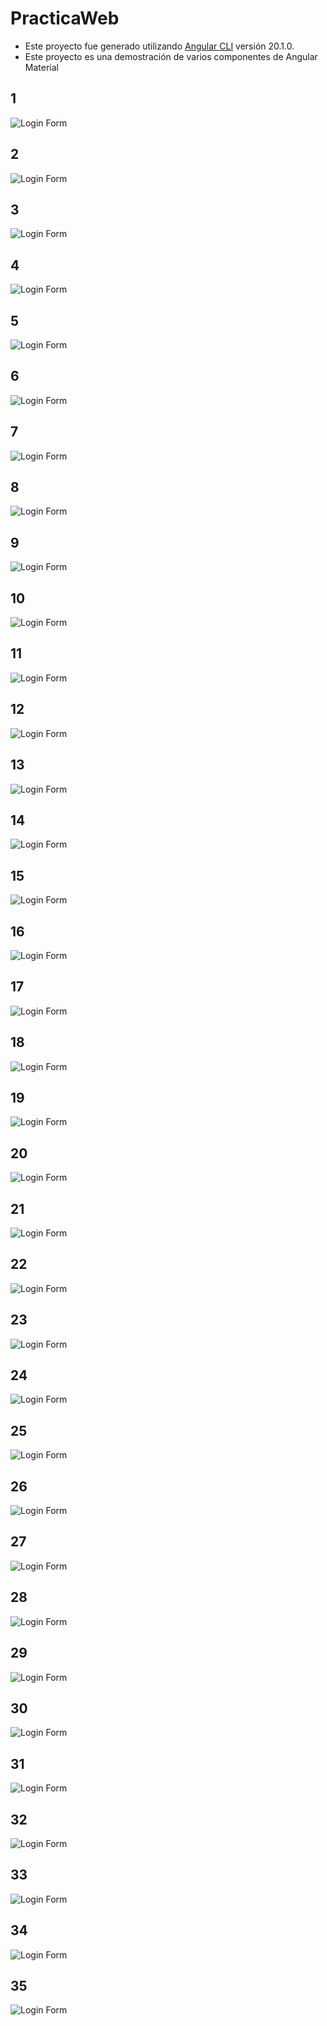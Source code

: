 # PracticaWeb
- Este proyecto fue generado utilizando [Angular CLI]() versión 20.1.0.
- Este proyecto es una demostración de varios componentes de Angular Material
## 1
![Login Form](https://github.com/lulu123hh/Angular/blob/70e55fc37d9f2eaf444887067bae99a6e292c66c/ima1.png) 
## 2
![Login Form](https://github.com/lulu123hh/Angular/blob/70e55fc37d9f2eaf444887067bae99a6e292c66c/ima2.png)
 ## 3
![Login Form](https://github.com/lulu123hh/Angular/blob/70e55fc37d9f2eaf444887067bae99a6e292c66c/ima3.png)
## 4
![Login Form](https://github.com/lulu123hh/Angular/blob/70e55fc37d9f2eaf444887067bae99a6e292c66c/ima4.png)
## 5
![Login Form](https://github.com/lulu123hh/Angular/blob/70e55fc37d9f2eaf444887067bae99a6e292c66c/ima5.png)
## 6
![Login Form](https://github.com/lulu123hh/Angular/blob/70e55fc37d9f2eaf444887067bae99a6e292c66c/ima6.png)
## 7
![Login Form](https://github.com/lulu123hh/Angular/blob/70e55fc37d9f2eaf444887067bae99a6e292c66c/ima7.png)
## 8
![Login Form](https://github.com/lulu123hh/Angular/blob/70e55fc37d9f2eaf444887067bae99a6e292c66c/ima8.png)
## 9
![Login Form](https://github.com/lulu123hh/Angular/blob/70e55fc37d9f2eaf444887067bae99a6e292c66c/ima9.png)
## 10
![Login Form](https://github.com/lulu123hh/Angular/blob/70e55fc37d9f2eaf444887067bae99a6e292c66c/ima10.png)
## 11
![Login Form](https://github.com/lulu123hh/Angular/blob/70e55fc37d9f2eaf444887067bae99a6e292c66c/ima11.png)
## 12
![Login Form](https://github.com/lulu123hh/Angular/blob/70e55fc37d9f2eaf444887067bae99a6e292c66c/ima12.png)
## 13
![Login Form](https://github.com/lulu123hh/Angular/blob/70e55fc37d9f2eaf444887067bae99a6e292c66c/ima13.png)
## 14
![Login Form](https://github.com/lulu123hh/Angular/blob/70e55fc37d9f2eaf444887067bae99a6e292c66c/ima14.png)
## 15
![Login Form](https://github.com/lulu123hh/Angular/blob/70e55fc37d9f2eaf444887067bae99a6e292c66c/ima15.png) 
## 16
![Login Form](https://github.com/lulu123hh/Angular/blob/625dbafe4df63388e4cd5f1c53fa40d11f4818a4/ima16.png) 
## 17
![Login Form](https://github.com/lulu123hh/Angular/blob/a956719272645a6a1439e829cbde113438cf294b/ima17.png) 
## 18
![Login Form](https://github.com/lulu123hh/Angular/blob/d6c639b332160fe984c5bdf9f7a21069acde887b/ima18.png) 
## 19
![Login Form](https://github.com/lulu123hh/Angular/blob/2df60fd680d269c473a6ae5d6a2659c8f059776b/ima19.png) 
## 20
![Login Form](https://github.com/lulu123hh/Angular/blob/f14dea7cc0dbc1c74022b476c5bc47ba1c65f172/ima20.png) 
## 21
![Login Form](https://github.com/lulu123hh/Angular/blob/fea243312dd17eac4016fbbbaa3c565e952c2621/ima21.png) 
## 22
![Login Form](https://github.com/lulu123hh/Angular/blob/8254a6b6e9fd089d43320d79ee8d08011429f1f4/ima22.png) 
## 23
![Login Form](https://github.com/lulu123hh/Angular/blob/70e55fc37d9f2eaf444887067bae99a6e292c66c/ima23.png) 
## 24
![Login Form](https://github.com/lulu123hh/Angular/blob/1ef2aa761a542583f9f8b391a0b523602cd2fbda/ima24.png) 
## 25
![Login Form](https://github.com/lulu123hh/Angular/blob/f3fcddbd73902075c85df2377e8a7f014238ca81/ima25.png) 
## 26
![Login Form](https://github.com/lulu123hh/Angular/blob/c1a2a9676adfbc09d75847189dd5c16b91e8d904/ima26.png) 
## 27
![Login Form](https://github.com/lulu123hh/Angular/blob/f0373dec974b411b8da147f4df0d6121b99a30e6/ima27.png) 
## 28
![Login Form](https://github.com/lulu123hh/Angular/blob/dfc416dc347557cd0e4c19ae45dce3a639d88c4f/ima28.png) 
## 29
![Login Form](https://github.com/lulu123hh/Angular/blob/fc9c028ff30c8f2390322429904ef22ef3a7fa1a/ima29.png) 
## 30
![Login Form](https://github.com/lulu123hh/Angular/blob/da2f7a051bb66b0b63291e0e05716024050d561c/ima30.png) 
## 31
![Login Form](https://github.com/lulu123hh/Angular/blob/47cdeb6c66899d198559f97c6f65aba126c3fb36/ima31.png) 
## 32
![Login Form](https://github.com/lulu123hh/Angular/blob/efba425cdce58457a4ad62cda0e9674be1bcc262/ima32.png) 
## 33
![Login Form]() 
## 34
![Login Form]() 
## 35
![Login Form]() 


















